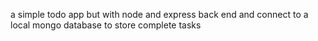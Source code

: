 a simple todo app but with node and express back end and connect to a local mongo database to store complete tasks
